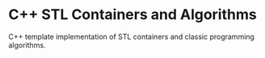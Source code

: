 # C++ STL Containers and Algorithms
C++ template implementation of STL containers and classic programming algorithms.

